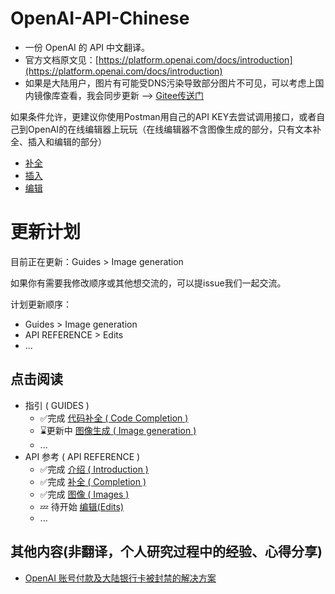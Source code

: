 # OpenAI-API-Chinese

- 一份 OpenAI 的 API 中文翻译。
- 官方文档原文见：[https://platform.openai.com/docs/introduction](https://platform.openai.com/docs/introduction)
- 如果是大陆用户，图片有可能受DNS污染导致部分图片不可见，可以考虑上国内镜像库查看，我会同步更新 --> [Gitee传送门](https://gitee.com/xiexin344/OpenAI-API-Chinese)

如果条件允许，更建议你使用Postman用自己的API KEY去尝试调用接口，或者自己到OpenAI的在线编辑器上玩玩（在线编辑器不含图像生成的部分，只有文本补全、插入和编辑的部分）
- [补全](https://platform.openai.com/playground?lang=curl&mode=complete&model=text-davinci-003)
- [插入](https://platform.openai.com/playground?lang=curl&mode=insert&model=text-davinci-003)
- [编辑](https://platform.openai.com/playground?lang=curl&mode=edit)


# 更新计划
目前正在更新：Guides > Image generation

如果你有需要我修改顺序或其他想交流的，可以提issue我们一起交流。

计划更新顺序：

- Guides > Image generation
- API REFERENCE > Edits
- ...

## 点击阅读
- 指引 ( GUIDES )
  - ✅完成 [代码补全 ( Code Completion )](<./指引/代码补全.md>)
  - ⌛️更新中 [图像生成 ( Image generation )](<./指引/图像生成.md>)
  - ...
- API 参考 ( API REFERENCE )
  - ✅完成 [介绍 ( Introduction )](<./API参考/介绍(Introduction).md>)
  - ✅完成 [补全 ( Completion )](<./API参考/补全(Completion).md>)
  - ✅完成 [图像 ( Images )](<./API参考/图像生成(Images).md>)
  - 💤 待开始 [编辑(Edits)](<./API参考/补全(Completion).md>)
  - ...

## 其他内容(非翻译，个人研究过程中的经验、心得分享)
  - [OpenAI 账号付款及大陆银行卡被封禁的解决方案](<./其他/OpenAI账号付款及大陆银行卡被封禁的解决方案.md>)
